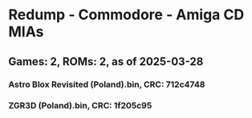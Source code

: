 # Redump - Commodore - Amiga CD MIAs
## Games: 2, ROMs: 2, as of 2025-03-28

### Astro Blox Revisited (Poland).bin, CRC: 712c4748
### ZGR3D (Poland).bin, CRC: 1f205c95

